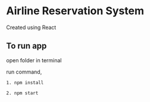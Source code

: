 <h1>Airline Reservation System</h1>

Created using React

<h2>To run app</h2>

open folder in terminal

run command,

``` 
1. npm install
```

```
2. npm start
```